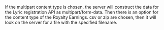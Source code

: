 If the multipart content type is chosen, the server will construct the data for the Lyric registration API as multipart/form-data.  Then there is an option for the content type of the Royalty Earnings.  csv or zip are chosen, then it will look on the server for a file with the specified filename.